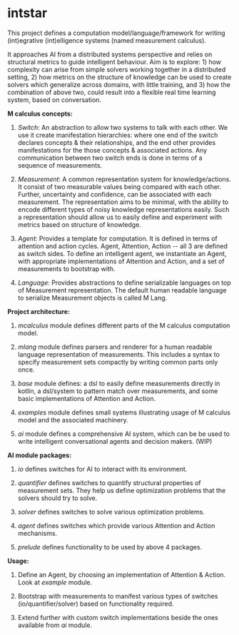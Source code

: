 # intstar

This project defines a computation model/language/framework for writing (int)egrative (int)elligence systems (named
measurement calculus).

It approaches AI from a distributed systems perspective and relies on structural metrics to guide intelligent behaviour.
Aim is to explore: 1) how complexity can arise from simple solvers working together in a distributed setting, 2) how
metrics on the structure of knowledge can be used to create solvers which generalize across domains, with little
training, and 3) how the combination of above two, could result into a flexible real time learning system, based on
conversation.

**M calculus concepts:**

1) _Switch_: An abstraction to allow two systems to talk with each other. We use it create manifestation hierarchies:
where one end of the switch declares concepts & their relationships, and the end other provides manifestations for the
those concepts & associated actions. Any communication between two switch ends is done in terms of a sequence of
measurements.

2) _Measurement_: A common representation system for knowledge/actions. It consist of two measurable values being
compared with each other. Further, uncertainty and confidence, can be associated with each measurement. The
representation aims to be minimal, with the ability to encode different types of noisy knowledge representations easily.
Such a representation should allow us to easily define and experiment with metrics based on structure of knowledge.

3) _Agent_: Provides a template for computation. It is defined in terms of attention and action cycles. Agent,
Attention, Action -- all 3 are defined as switch sides. To define an intelligent agent, we instantiate an Agent, with
appropriate implementations of Attention and Action, and a set of measurements to bootstrap with.

4) _Language_: Provides abstractions to define serializable languages on top of Measurement representation. The default
human readable language to serialize Measurement objects is called M Lang.

**Project architecture:**

1) _mcalculus_ module defines different parts of the M calculus computation model.

2) _mlang_ module defines parsers and renderer for a human readable language representation of measurements. This
includes a syntax to specify measurement sets compactly by writing common parts only once.

3) _base_ module defines: a dsl to easily define measurements directly in kotlin, a dsl/system to pattern match over
measurements, and some basic implementations of Attention and Action.

4) _examples_ module defines small systems illustrating usage of M calculus model and the associated machinery.

5) _ai_ module defines a comprehensive AI system, which can be be used to write intelligent conversational agents and
decision makers. (WIP)

**AI module packages:**

1) _io_ defines switches for AI to interact with its environment.

2) _quantifier_ defines switches to quantify structural properties of measurement sets. They help us define optimization
problems that the solvers should try to solve.

3) _solver_ defines switches to solve various optimization problems.

4) _agent_ defines switches which provide various Attention and Action mechanisms.

5) _prelude_ defines functionality to be used by above 4 packages.

**Usage:**

1) Define an Agent, by choosing an implementation of Attention & Action. Look at _example_ module.

2) Bootstrap with measurements to manifest various types of switches (io/quantifier/solver) based on functionality
required.

3) Extend further with custom switch implementations beside the ones available from _ai_ module.
